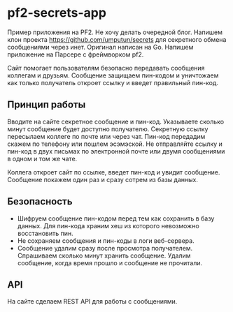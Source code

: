 # pf2-secrets-app

Пример приложения на PF2. Не хочу делать очередной блог. Напишем клон проекта https://github.com/umputun/secrets для секретного обмена сообщениями через инет. Оригинал написан на Go. Напишем приложение на Парсере с фреймворком pf2.

Сайт помогает пользователям безопасно передавать сообщения коллегам и друзьям. Сообщение защищаем пин-кодом и уничтожаем как только получатель откроет ссылку и введет правильный пин-код.

## Принцип работы

Вводите на сайте секретное сообщение и пин-код. Указываете сколько минут сообщение будет доступно получателю. Секретную ссылку пересылаем коллеге по почте или через чат. Пин-код передадим скажем по телефону или пошлем эсэмэской. Не отправляйте ссылку и пин-код в двух письмах по электронной почте или двумя сообщениями в одном и том же чате.

Коллега откроет сайт по ссылке, введет пин-код и увидит сообщение. Сообщение покажем один раз и сразу сотрем из базы данных.

## Безопасность

* Шифруем сообщение пин-кодом перед тем как сохранить в базу данных. Для пин-кода храним хеш из которого невозможно восстановить пин.
* Не сохраняем сообщения и пин-коды в логи веб-сервера.
* Сообщение удалим сразу после просмотра получателем. Спрашиваем сколько минут хранить сообщение. Удалим сообщение, когда время прошло и сообщение не прочитали.

## API

На сайте сделаем REST API для работы с сообщениями.
